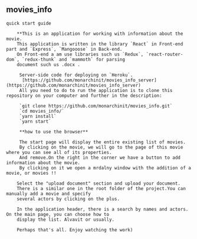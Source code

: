 ## movies_info

`quick start guide`

        **This is an application for working with information about the movie.
        This application is written in the library `React` in Front-end part and `Express`, `Mangooose` in Back-end. 
        On Front-end a am use libraries such us `Redux`, `react-router-dom`, `redux-thunk` and `mammoth` for parsing 
        document such us .docx .

         Server-side code for deploying on `Heroku`.
          [https://github.com/monarchinit/movies_info_server](https://github.com/monarchinit/movies_info_server)
         All you need to do to run the application is to clone this repository on your computer and further in the description:

         `git clone https://github.com/monarchinit/movies_info.git`
         `cd movies_info/`
         `yarn install`
         `yarn start`

         **how to use the browser**

         The start page will display the entire existing list of movies.
         By clicking on the movie, we will go to the page of this movie where you can see all of its properties.
         And remove.On the right in the corner we have a button to add information about the movie. 
         By clicking on it we open a mrdalny window with the addition of a movie, or movies !!

        Select the "upload document" section and upload your document. 
        There is a similar one in the root folder of the project.You can manually add a movie and specify 
        several actors by clicking on the plus.

        In the application header, there is a search by names and actors. On the main page, you can choose how to 
        display the list. Alvavit or usually.

        Perhaps that's all. Enjoy watching the work)
